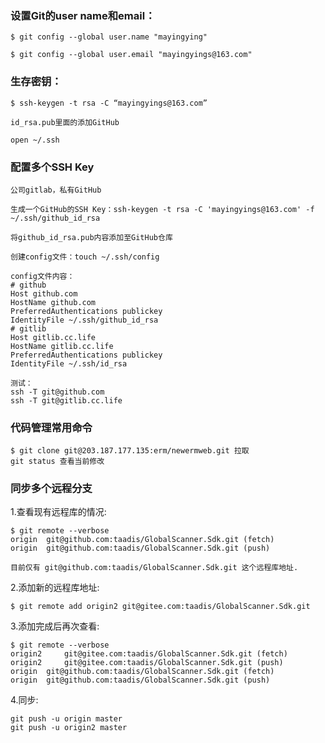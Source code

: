 ### 设置Git的user name和email：

    $ git config --global user.name "mayingying"

    $ git config --global user.email "mayingyings@163.com"

### 生存密钥：

    $ ssh-keygen -t rsa -C “mayingyings@163.com”

    id_rsa.pub里面的添加GitHub

    open ~/.ssh

### 配置多个SSH Key
    公司gitlab，私有GitHub

    生成一个GitHub的SSH Key：ssh-keygen -t rsa -C 'mayingyings@163.com' -f ~/.ssh/github_id_rsa

    将github_id_rsa.pub内容添加至GitHub仓库

    创建config文件：touch ~/.ssh/config

    config文件内容：
    # github
    Host github.com
    HostName github.com
    PreferredAuthentications publickey
    IdentityFile ~/.ssh/github_id_rsa
    # gitlib
    Host gitlib.cc.life
    HostName gitlib.cc.life
    PreferredAuthentications publickey
    IdentityFile ~/.ssh/id_rsa  

    测试：
    ssh -T git@github.com
    ssh -T git@gitlib.cc.life


### 代码管理常用命令

    $ git clone git@203.187.177.135:erm/newermweb.git 拉取
    git status 查看当前修改


### 同步多个远程分支
1.查看现有远程库的情况:

    $ git remote --verbose
    origin  git@github.com:taadis/GlobalScanner.Sdk.git (fetch)
    origin  git@github.com:taadis/GlobalScanner.Sdk.git (push)

    目前仅有 git@github.com:taadis/GlobalScanner.Sdk.git 这个远程库地址.


2.添加新的远程库地址:

    $ git remote add origin2 git@gitee.com:taadis/GlobalScanner.Sdk.git


3.添加完成后再次查看:


    $ git remote --verbose
    origin2     git@gitee.com:taadis/GlobalScanner.Sdk.git (fetch)
    origin2     git@gitee.com:taadis/GlobalScanner.Sdk.git (push)
    origin  git@github.com:taadis/GlobalScanner.Sdk.git (fetch)
    origin  git@github.com:taadis/GlobalScanner.Sdk.git (push)


4.同步:

    git push -u origin master
    git push -u origin2 master